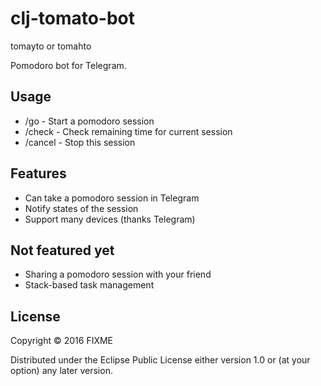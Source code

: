 # clj-tomato-bot

tomayto or tomahto

Pomodoro bot for Telegram.

## Usage

- /go - Start a pomodoro session
- /check - Check remaining time for current session
- /cancel - Stop this session


## Features

- Can take a pomodoro session in Telegram
- Notify states of the session 
- Support many devices (thanks Telegram)


## Not featured yet

- Sharing a pomodoro session with your friend
- Stack-based task management


## License

Copyright © 2016 FIXME

Distributed under the Eclipse Public License either version 1.0 or (at
your option) any later version.
